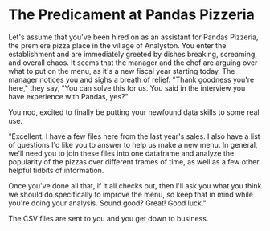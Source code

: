 # The Predicament at Pandas Pizzeria

Let's assume that you've been hired on as an assistant for Pandas Pizzeria, the premiere pizza place in the village of Analyston. You enter the establishment and are immediately greeted by dishes breaking, screaming, and overall chaos. It seems that the manager and the chef are arguing over what to put on the menu, as it's a new fiscal year starting today. The manager notices you and sighs a breath of relief. "Thank goodness you're here," they say, "You can solve this for us. You said in the interview you have experience with Pandas, yes?"

You nod, excited to finally be putting your newfound data skills to some real use.

"Excellent. I have a few files here from the last year's sales. I also have a list of questions I'd like you to answer to help us make a new menu. In general, we'll need you to join these files into one dataframe and analyze the popularity of the pizzas over different frames of time, as well as a few other helpful tidbits of information. 

Once you've done all that, if it all checks out, then I'll ask you what you think we should do specifically to improve the menu, so keep that in mind while you're doing your analysis. Sound good? Great! Good luck."

The CSV files are sent to you and you get down to business.